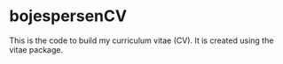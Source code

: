 # bojespersenCV
This is the code to build my curriculum vitae (CV). It is created using the vitae package.
